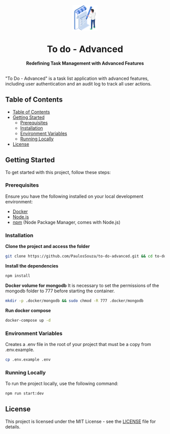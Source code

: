 <div align="center">
  <img src="./.github/assets/logo.png" alt="To do - Advanced" width="80">
  <br>
  <h1>To do - Advanced</h1>
  <strong>Redefining Task Management with Advanced Features</strong>
</div>
<br>

"To Do - Advanced" is a task list application with advanced features, including user authentication and an audit log to track all user actions.

## Table of Contents

- [Table of Contents](#table-of-contents)
- [Getting Started](#getting-started)
  - [Prerequisites](#prequisites)
  - [Installation](#installation)
  - [Environment Variables](#environment-variables)
  - [Running Locally](#running-locally)
- [License](#license)


## Getting Started

To get started with this project, follow these steps:

### Prerequisites

Ensure you have the following installed on your local development environment:

- [Docker](https://www.docker.com/products/docker-desktop/)
- [Node.js](https://nodejs.org/en/download/package-manager)
- [npm](https://www.npmjs.com/) (Node Package Manager, comes with Node.js)


### Installation

**Clone the project and access the folder**

```bash
git clone https://github.com/PaulosSouza/to-do-advanced.git && cd to-do-the-new-way
```

**Install the dependencies**

```bash
npm install
```

**Docker volume for mongodb**
It is necessary to set the permissions of the mongodb folder to 777 before starting the container.

```bash
mkdir -p .docker/mongodb && sudo chmod -R 777 .docker/mongodb
```

**Run docker compose**

```bash
docker-compose up -d
```

### Environment Variables
Creates a .env file in the root of your project that must be a copy from .env.example.

```bash
cp .env.example .env
```

### Running Locally
To run the project locally, use the following command:

```bash
npm run start:dev
```

## License

This project is licensed under the MIT License - see the [LICENSE](LICENSE) file for details.
